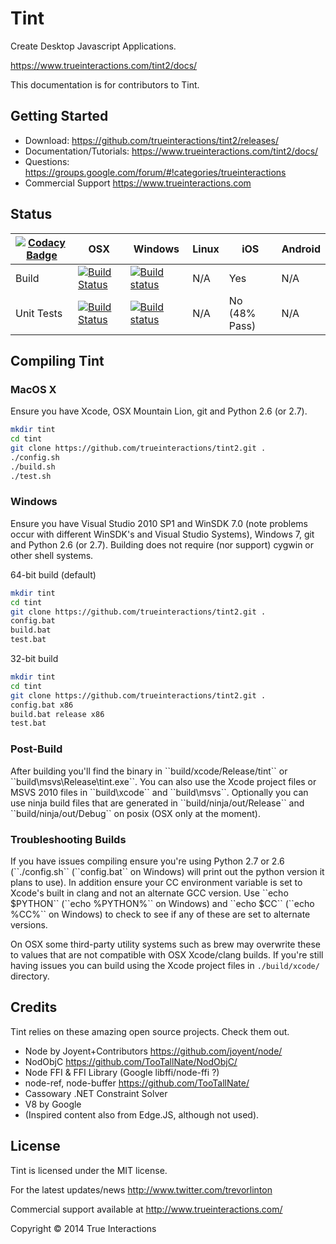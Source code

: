 <h1>Tint</h1>

Create Desktop Javascript Applications.

https://www.trueinteractions.com/tint2/docs/

This documentation is for contributors to Tint.  

<h2>Getting Started</h2>

* Download: https://github.com/trueinteractions/tint2/releases/
* Documentation/Tutorials: https://www.trueinteractions.com/tint2/docs/
* Questions: https://groups.google.com/forum/#!categories/trueinteractions
* Commercial Support https://www.trueinteractions.com

<h2>Status</h2>

[![Codacy Badge](https://www.codacy.com/project/badge/6ea8c1d425af42cf9211a3ddf7a42240)](https://www.codacy.com/public/trevorlintongithub/tint2) | OSX        | Windows    | Linux      | iOS        | Android    
---------- | ---------- | ---------- | ---------- | ---------- | ----------
Build | [![Build Status](https://travis-ci.org/trueinteractions/tint2.svg?branch=master)](https://travis-ci.org/trueinteractions/tint2) | [![Build status](https://ci.appveyor.com/api/projects/status/8drwkx2kohd1wkdd/branch/master)](https://ci.appveyor.com/project/trevorlinton/tint2/branch/master) | N/A | Yes | N/A
Unit Tests | [![Build Status](https://travis-ci.org/trueinteractions/tint2.svg?branch=master)](https://travis-ci.org/trueinteractions/tint2) | [![Build status](https://ci.appveyor.com/api/projects/status/8drwkx2kohd1wkdd/branch/master)](https://ci.appveyor.com/project/trevorlinton/tint2/branch/master) | N/A | No (48% Pass) | N/A


<h2>Compiling Tint</h2>

<h3>MacOS X</h3>
Ensure you have Xcode, OSX Mountain Lion, git and Python 2.6 (or 2.7).

```bash
mkdir tint
cd tint
git clone https://github.com/trueinteractions/tint2.git .
./config.sh
./build.sh
./test.sh
```

<h3>Windows</h3>
Ensure you have Visual Studio 2010 SP1 and WinSDK 7.0 (note problems occur with different WinSDK's and Visual Studio Systems), Windows 7, git and Python 2.6 (or 2.7).  Building does not require (nor support) cygwin or other shell systems.

64-bit build (default)

```bash
mkdir tint
cd tint
git clone https://github.com/trueinteractions/tint2.git .
config.bat
build.bat
test.bat
```

32-bit build

```bash
mkdir tint
cd tint
git clone https://github.com/trueinteractions/tint2.git .
config.bat x86
build.bat release x86
test.bat
```


<h3>Post-Build</h3>
After building you'll find the binary in ``build/xcode/Release/tint`` or ``build\msvs\Release\tint.exe``. You can also use the Xcode project files or MSVS 2010 files in ``build\xcode`` and ``build\msvs``. Optionally you can use ninja build files that are generated in ``build/ninja/out/Release`` and ``build/ninja/out/Debug`` on posix (OSX only at the moment).

<h3>Troubleshooting Builds</h3>
If you have issues compiling ensure you're using Python 2.7 or 2.6 (``./config.sh`` (``config.bat`` on Windows) will print out the python version it plans to use).  In addition ensure your CC environment variable is set to Xcode's built in clang and not an alternate GCC version.  Use ``echo $PYTHON`` (``echo %PYTHON%`` on Windows) and ``echo $CC`` (``echo %CC%`` on Windows) to check to see if any of these are set to alternate versions.

On OSX some third-party utility systems such as brew may overwrite these to values that are not compatible with OSX Xcode/clang builds.  If you're still having issues you can build using the Xcode project files in ``./build/xcode/`` directory.

<h2>Credits</h2>

Tint relies on these amazing open source projects.  Check them out. 

* Node by Joyent+Contributors https://github.com/joyent/node/
* NodObjC https://github.com/TooTallNate/NodObjC/
* Node FFI & FFI Library (Google libffi/node-ffi ?)
* node-ref, node-buffer https://github.com/TooTallNate/
* Cassowary .NET Constraint Solver
* V8 by Google
* (Inspired content also from Edge.JS, although not used).

<h2>License</h2>
Tint is licensed under the MIT license.

For the latest updates/news http://www.twitter.com/trevorlinton

Commercial support available at http://www.trueinteractions.com/

Copyright &copy; 2014 True Interactions

